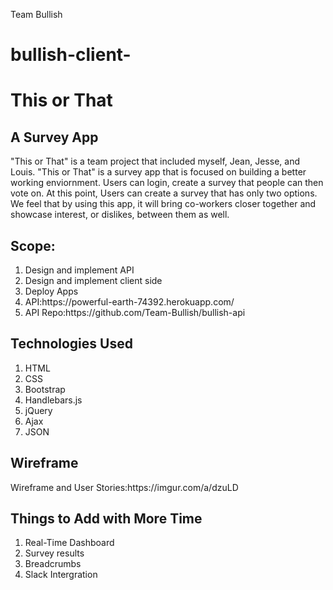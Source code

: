 Team Bullish
# bullish-client-
<h1>This or That</h1>
<h2>A Survey App</h2>
"This or That" is a team project that included myself, Jean, Jesse, and Louis. "This or That" is a survey app that is focused on building a better working enviornment. Users can login, create a survey that people can then vote on. At this point, Users can create a survey that has only two options. We feel that by using this app, it will bring co-workers closer together and showcase interest, or dislikes, between them as well.
<h2>Scope:</h2>
<ol>
<li>Design and implement API</li>
<li>Design and implement client side</li>
<li>Deploy Apps</li>
<li>API:https://powerful-earth-74392.herokuapp.com/</li>
<li>API Repo:https://github.com/Team-Bullish/bullish-api </li>
</ol>
<h2>Technologies Used</h2>
<ol>
<li>HTML</li>
<li>CSS</li>
<li>Bootstrap</li>
<li>Handlebars.js</li>
<li>jQuery</li>
<li>Ajax</li>
<li>JSON</li>
</ol>
<h2>Wireframe</h2>
Wireframe and User Stories:https://imgur.com/a/dzuLD
<h2>Things to Add with More Time</h2>
<ol>
<li>Real-Time Dashboard</li>
<li>Survey results</li>
<li>Breadcrumbs</li>
<li>Slack Intergration</li>
</ol>
